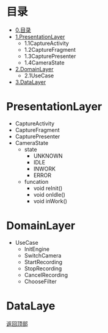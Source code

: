 # 目录
* [0.目录](#目录)
* [1.PresentationLayer](#presentation-layer)
	* 1.1CaptureActivity
	* 1.2CaptureFragment
	* 1.3CapturePresenter
	* 1.4CameraState
* [2.DomainLayer](#domain-layer)
	* 2.1UseCase
* [3.DataLayer](#data-layer)

<b id="presentation-layer"></b>
# PresentationLayer 
* CaptureActivity
* CaptureFragment
* CapturePresenter
* CameraState
	* state
		- UNKNOWN
		- IDLE
		- INWORK
		- ERROR
	* funcation
		- void reInit()
		- void onIdle()
		- void inWork()
		
<b id="domain-layer"></b>
# DomainLayer
* UseCase
	* InitEngine
	* SwitchCamera
	* StartRecording
	* StopRecording
	* CancelRecording
	* ChooseFilter

<b id="data-layer"></b>
# DataLaye



[返回顶部](#目录)
